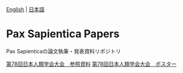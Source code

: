 [English](README.md) | [日本語](README.ja.md) 

# Pax Sapientica Papers
Pax Sapienticaの論文執筆・発表資料リポジトリ

[第78回日本人類学会大会　参照資料](/2024-ASN/ASN78-paper-ja.md)
[第78回日本人類学会大会　ポスター](/2024-ASN/ASN78-poster-ja.pdf)


